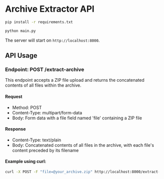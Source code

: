 # Archive Extractor API


```bash
pip install -r requirements.txt
```

```bash
python main.py
```

The server will start on `http://localhost:8000`.

## API Usage

### Endpoint: POST /extract-archive

This endpoint accepts a ZIP file upload and returns the concatenated contents of all files within the archive.

#### Request
- Method: POST
- Content-Type: multipart/form-data
- Body: Form data with a file field named 'file' containing a ZIP file

#### Response
- Content-Type: text/plain
- Body: Concatenated contents of all files in the archive, with each file's content preceded by its filename

#### Example using curl:
```bash
curl -X POST -F "file=@your_archive.zip" http://localhost:8000/extract-archive
```
